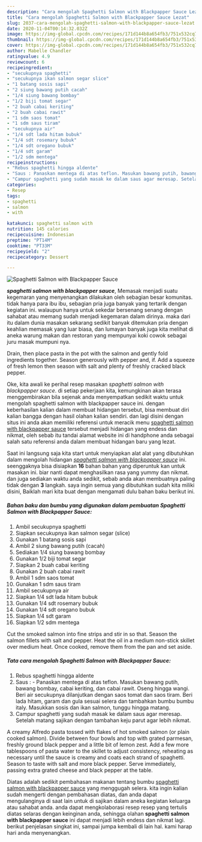 ```yaml
---
description: "Cara mengolah Spaghetti Salmon with Blackpapper Sauce Lezat"
title: "Cara mengolah Spaghetti Salmon with Blackpapper Sauce Lezat"
slug: 2037-cara-mengolah-spaghetti-salmon-with-blackpapper-sauce-lezat
date: 2020-11-04T00:14:32.032Z
image: https://img-global.cpcdn.com/recipes/171d144b8a654fb3/751x532cq70/spaghetti-salmon-with-blackpapper-sauce-foto-resep-utama.jpg
thumbnail: https://img-global.cpcdn.com/recipes/171d144b8a654fb3/751x532cq70/spaghetti-salmon-with-blackpapper-sauce-foto-resep-utama.jpg
cover: https://img-global.cpcdn.com/recipes/171d144b8a654fb3/751x532cq70/spaghetti-salmon-with-blackpapper-sauce-foto-resep-utama.jpg
author: Mabelle Chandler
ratingvalue: 4.9
reviewcount: 6
recipeingredient:
- "secukupnya spaghetti"
- "secukupnya ikan salmon segar slice"
- "1 batang sosis sapi"
- "2 siung bawang putih cacah"
- "1/4 siung bawang bombay"
- "1/2 biji tomat segar"
- "2 buah cabai keriting"
- "2 buah cabai rawit"
- "1 sdm saos tomat"
- "1 sdm saus tiram"
- "secukupnya air"
- "1/4 sdt lada hitam bubuk"
- "1/4 sdt rosemary bubuk"
- "1/4 sdt oregano bubuk"
- "1/4 sdt garam"
- "1/2 sdm mentega"
recipeinstructions:
- "Rebus spaghetti hingga aldente"
- "Saus : Panaskan mentega di atas teflon. Masukan bawang putih, bawang bombay, cabai keriting, dan cabai rawit. Oseng hingga wangi. Beri air secukupnya dilanjutkan dengan saos tomat dan saos tiram. Beri lada hitam, garam dan gula sesuai selera dan tambahkan bumbu bumbu italy. Masukkan sosis dan ikan salmon, tunggu hingga matang."
- "Campur spaghetti yang sudah masak ke dalam saus agar meresap. Setelah matang sajikan dengan tambahan keju parut agar lebih nikmat."
categories:
- Resep
tags:
- spaghetti
- salmon
- with

katakunci: spaghetti salmon with 
nutrition: 145 calories
recipecuisine: Indonesian
preptime: "PT14M"
cooktime: "PT33M"
recipeyield: "2"
recipecategory: Dessert

---
```



![Spaghetti Salmon with Blackpapper Sauce](https://img-global.cpcdn.com/recipes/171d144b8a654fb3/751x532cq70/spaghetti-salmon-with-blackpapper-sauce-foto-resep-utama.jpg)

<b><i>spaghetti salmon with blackpapper sauce</i></b>, Memasak menjadi suatu kegemaran yang menyenangkan dilakukan oleh sebagian besar komunitas. tidak hanya para ibu ibu, sebagian pria juga banyak yang tertarik dengan kegiatan ini. walaupun hanya untuk sekedar bersenang senang dengan sahabat atau memang sudah menjadi kegemaran dalam dirinya. maka dari itu dalam dunia masakan sekarang sedikit banyak ditemukan pria dengan keahlian memasak yang luar biasa, dan lumayan banyak juga kita melihat di aneka warung makan dan restoran yang mempunyai koki cowok sebagai juru masak mumpuni nya.

Drain, then place pasta in the pot with the salmon and gently fold ingredients together. Season generously with pepper and, if. Add a squeeze of fresh lemon then season with salt and plenty of freshly cracked black pepper.

Oke, kita awali ke perihal resep masakan <i>spaghetti salmon with blackpapper sauce</i>. di setiap pekerjaan kita, kemungkinan akan terasa menggembirakan bila sejenak anda menyempatkan sedikit waktu untuk mengolah spaghetti salmon with blackpapper sauce ini. dengan keberhasilan kalian dalam membuat hidangan tersebut, bisa membuat diri kalian bangga dengan hasil olahan kalian sendiri. dan lagi disini dengan situs ini anda akan memiliki referensi untuk meracik menu <u>spaghetti salmon with blackpapper sauce</u> tersebut menjadi hidangan yang endess dan nikmat, oleh sebab itu tandai alamat website ini di handphone anda sebagai salah satu referensi anda dalam membuat hidangan baru yang lezat.


Saat ini langsung saja kita start untuk menyiapkan alat alat yang dibutuhkan dalam mengolah hidangan <u><i>spaghetti salmon with blackpapper sauce</i></u> ini. seenggaknya bisa disiapkan <b>16</b> bahan bahan yang diperuntuk kan untuk masakan ini. biar nanti dapat menghasilkan rasa yang yummy dan nikmat. dan juga sediakan waktu anda sedikit, sebab anda akan membuatnya paling tidak dengan <b>3</b> langkah. saya ingin semua yang dibutuhkan sudah kita miliki disini, Baiklah mari kita buat dengan mengamati dulu bahan baku berikut ini.

<!--inarticleads1-->

##### Bahan baku dan bumbu yang digunakan dalam pembuatan Spaghetti Salmon with Blackpapper Sauce:

1. Ambil secukupnya spaghetti
1. Siapkan secukupnya ikan salmon segar (slice)
1. Gunakan 1 batang sosis sapi
1. Ambil 2 siung bawang putih (cacah)
1. Sediakan 1/4 siung bawang bombay
1. Gunakan 1/2 biji tomat segar
1. Siapkan 2 buah cabai keriting
1. Gunakan 2 buah cabai rawit
1. Ambil 1 sdm saos tomat
1. Gunakan 1 sdm saus tiram
1. Ambil secukupnya air
1. Siapkan 1/4 sdt lada hitam bubuk
1. Gunakan 1/4 sdt rosemary bubuk
1. Gunakan 1/4 sdt oregano bubuk
1. Siapkan 1/4 sdt garam
1. Siapkan 1/2 sdm mentega


Cut the smoked salmon into fine strips and stir in so that. Season the salmon fillets with salt and pepper. Heat the oil in a medium non-stick skillet over medium heat. Once cooked, remove them from the pan and set aside. 

<!--inarticleads2-->

##### Tata cara mengolah Spaghetti Salmon with Blackpapper Sauce:

1. Rebus spaghetti hingga aldente
1. Saus : - Panaskan mentega di atas teflon. Masukan bawang putih, bawang bombay, cabai keriting, dan cabai rawit. Oseng hingga wangi. Beri air secukupnya dilanjutkan dengan saos tomat dan saos tiram. Beri lada hitam, garam dan gula sesuai selera dan tambahkan bumbu bumbu italy. Masukkan sosis dan ikan salmon, tunggu hingga matang.
1. Campur spaghetti yang sudah masak ke dalam saus agar meresap. Setelah matang sajikan dengan tambahan keju parut agar lebih nikmat.


A creamy Alfredo pasta tossed with flakes of hot smoked salmon (or plain cooked salmon). Divide between four bowls and top with grated parmesan, freshly ground black pepper and a little bit of lemon zest. Add a few more tablespoons of pasta water to the skillet to adjust consistency, reheating as necessary until the sauce is creamy and coats each strand of spaghetti. Season to taste with salt and more black pepper. Serve immediately, passing extra grated cheese and black pepper at the table. 

Diatas adalah sedikit pembahasan makanan tentang bumbu <u>spaghetti salmon with blackpapper sauce</u> yang menggugah selera. kita ingin kalian sudah mengerti dengan pembahasan diatas, dan anda dapat mengulanginya di saat lain untuk di sajikan dalam aneka kegiatan keluarga atau sahabat anda. anda dapat mengkolaborasi resep resep yang tertulis diatas selaras dengan keinginan anda, sehingga olahan <b>spaghetti salmon with blackpapper sauce</b> ini dapat menjadi lebih endess dan nikmat lagi. berikut penjelasan singkat ini, sampai jumpa kembali di lain hal. kami harap hari anda menyenangkan.
